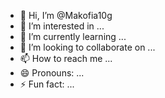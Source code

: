 - 👋 Hi, I’m @Makofia10g
- 👀 I’m interested in ...
- 🌱 I’m currently learning ...
- 💞️ I’m looking to collaborate on ...
- 📫 How to reach me ...
- 😄 Pronouns: ...
- ⚡ Fun fact: ...

<!---
Makofia10g/Makofia10g is a ✨ special ✨ repository because its `README.md` (this file) appears on your GitHub profile.
You can click the Preview link to take a look at your changes.
--->
